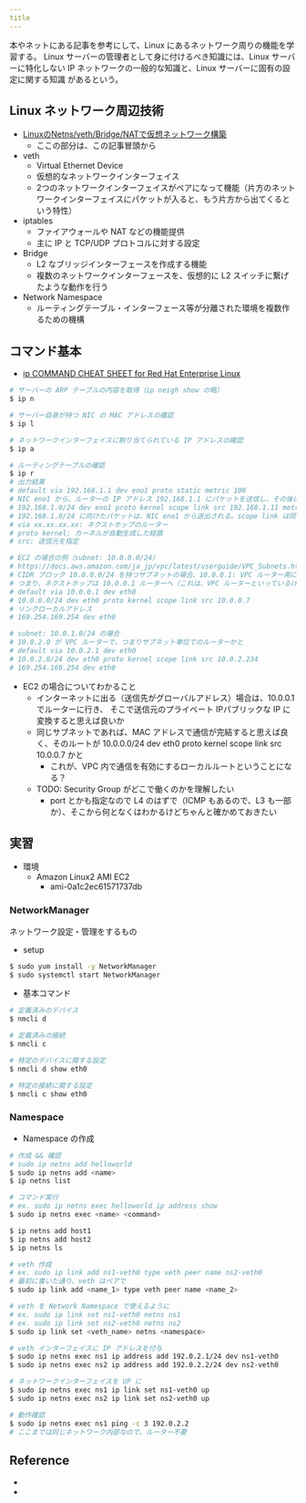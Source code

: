 ```yaml
---
title
---
```


本やネットにある記事を参考にして、Linux にあるネットワーク周りの機能を学習する。
Linux サーバーの管理者として身に付けるべき知識には、Linux サーバーに特化しない IP ネットワークの一般的な知識と、Linux サーバーに固有の設定に関する知識
があるという。

## Linux ネットワーク周辺技術
* [LinuxのNetns/veth/Bridge/NATで仮想ネットワーク構築](https://blog.kamijin-fanta.info/2018/12/netns/)
  * ここの部分は、この記事冒頭から
* veth
  * Virtual Ethernet Device
  * 仮想的なネットワークインターフェイス
  * 2つのネットワークインターフェイスがペアになって機能（片方のネットワークインターフェイスにパケットが入ると、もう片方から出てくるという特性）
* iptables
  * ファイアウォールや NAT などの機能提供
  * 主に IP と TCP/UDP プロトコルに対する設定
* Bridge
  * L2 なブリッジインターフェースを作成する機能
  * 複数のネットワークインターフェースを、仮想的に L2 スイッチに繋げたような動作を行う
* Network Namespace
  * ルーティングテーブル・インターフェース等が分離された環境を複数作るための機構

## コマンド基本
* [ip COMMAND CHEAT SHEET for Red Hat Enterprise Linux](https://access.redhat.com/sites/default/files/attachments/rh_ip_command_cheatsheet_1214_jcs_print.pdf)
``` bash
# サーバーの ARP テーブルの内容を取得（ip neigh show の略）
$ ip n

# サーバー自身が持つ NIC の MAC アドレスの確認
$ ip l

# ネットワークインターフェイスに割り当てられている IP アドレスの確認
$ ip a

# ルーティングテーブルの確認
$ ip r
# 出力結果
# default via 192.168.1.1 dev eno1 proto static metric 100
# NIC eno1 から、ルーターの IP アドレス 192.168.1.1 にパケットを送信し、その後は先のネットワークに任せる。これがデフォルトゲートウェイ
# 192.168.1.0/24 dev eno1 proto kernel scope link src 192.168.1.11 metric 100
# 192.168.1.0/24 に向けたパケットは、NIC eno1 から送出される。scope link は同じサブネットなので、ルーターを介さないという意味
# via xx.xx.xx.xx: ネクストホップのルーター
# proto kernel: カーネルが自動生成した経路
# src: 送信元を指定

# EC2 の場合の例（subnet: 10.0.0.0/24）
# https://docs.aws.amazon.com/ja_jp/vpc/latest/userguide/VPC_Subnets.html
# CIDR ブロック 10.0.0.0/24 を持つサブネットの場合、10.0.0.1: VPC ルーター用に AWS で予約
# つまり、ネクストホップは 10.0.0.1 ルーターへ（これは、VPC ルーターといっているけど、つまりサブネットの単位でのルーターのはず）
# default via 10.0.0.1 dev eth0
# 10.0.0.0/24 dev eth0 proto kernel scope link src 10.0.0.7
# リンクローカルアドレス
# 169.254.169.254 dev eth0

# subnet: 10.0.1.0/24 の場合
# 10.0.2.0 が VPC ルーターで、つまりサブネット単位でのルーターかと
# default via 10.0.2.1 dev eth0
# 10.0.2.0/24 dev eth0 proto kernel scope link src 10.0.2.234
# 169.254.169.254 dev eth0
```
* EC2 の場合についてわかること
  * インターネットに出る（送信先がグローバルアドレス）場合は、10.0.0.1 でルーターに行き、
  そこで送信元のプライベート IPパブリックな IP に変換すると思えば良いか
  * 同じサブネットであれば、MAC アドレスで通信が完結すると思えば良く、そのルートが 10.0.0.0/24 dev eth0 proto kernel scope link src 10.0.0.7 かと
    * これが、VPC 内で通信を有効にするローカルルートということになる？
  * TODO: Security Group がどこで働くのかを理解したい
    * port とかも指定なので L4 のはずで（ICMP もあるので、L3 も一部か）、そこから何となくはわかるけどちゃんと確かめておきたい

## 実習
* 環境
  * Amazon Linux2 AMI EC2
    * ami-0a1c2ec61571737db

### NetworkManager
ネットワーク設定・管理をするもの
* setup
``` bash
$ sudo yum install -y NetworkManager
$ sudo systemctl start NetworkManager
```

* 基本コマンド
``` bash
# 定義済みのデバイス
$ nmcli d

# 定義済みの接続
$ nmcli c

# 特定のデバイスに関する設定
$ nmcli d show eth0

# 特定の接続に関する設定
$ nmcli c show eth0
```

### Namespace
* Namespace の作成
``` bash
# 作成 && 確認
# sudo ip netns add helloworld
$ sudo ip netns add <name>
$ ip netns list

# コマンド実行
# ex. sudo ip netns exec helloworld ip address show
$ sudo ip netns exec <name> <command>

$ ip netns add host1
$ ip netns add host2
$ ip netns ls

# veth 作成
# ex. sudo ip link add ns1-veth0 type veth peer name ns2-veth0
# 最初に書いた通り、veth はペアで
$ sudo ip link add <name_1> type veth peer name <name_2>

# veth を Network Namespace で使えるように
# ex. sudo ip link set ns1-veth0 netns ns1
# ex. sudo ip link set ns2-veth0 netns ns2
$ sudo ip link set <veth_name> netns <namespace>

# veth インターフェイスに IP アドレスを付与
$ sudo ip netns exec ns1 ip address add 192.0.2.1/24 dev ns1-veth0
$ sudo ip netns exec ns2 ip address add 192.0.2.2/24 dev ns2-veth0

# ネットワークインターフェイスを UP に
$ sudo ip netns exec ns1 ip link set ns1-veth0 up
$ sudo ip netns exec ns2 ip link set ns2-veth0 up

# 動作確認
$ sudo ip netns exec ns1 ping -c 3 192.0.2.2
# ここまでは同じネットワーク内部なので、ルーター不要
```

## Reference
* []()
* []()